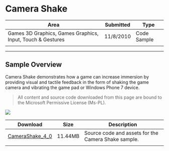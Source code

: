 # Camera Shake

|Area|Submitted|Type|
|-|-|-|
Games 3D Graphics, Games Graphics, Input, Touch & Gestures|11/8/2010|Code Sample
||||

---

## Sample Overview

Camera Shake demonstrates how a game can increase immersion by providing visual and tactile feedback in the form of shaking the game camera and vibrating the game pad or Windows Phone 7 device.

> All content and source code downloaded from this page are bound to the Microsoft Permissive License (Ms-PL).

![](https://github.com/simondarksidej/XNAGameStudio/blob/master/Images/camera_shake.png?raw=true)

Download | Size | Description
---|---|---|
[CameraShake_4_0](https://github.com/simondarksidej/XNAGameStudio/tree/master/Samples/CameraShake_4_0) | 11.44MB | Source code and assets for the Camera Shake sample.
||||

